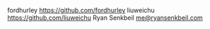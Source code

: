 fordhurley <https://github.com/fordhurley>
liuweichu <https://github.com/liuweichu>
Ryan Senkbeil <me@ryansenkbeil.com>
